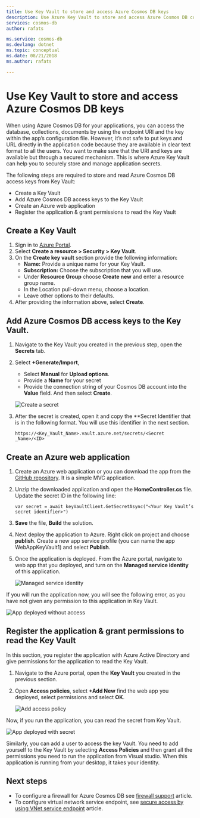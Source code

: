 ```yaml
---
title: Use Key Vault to store and access Azure Cosmos DB keys
description: Use Azure Key Vault to store and access Azure Cosmos DB connection string, keys, URI's. 
services: cosmos-db
author: rafats

ms.service: cosmos-db
ms.devlang: dotnet
ms.topic: conceptual
ms.date: 08/21/2018
ms.author: rafats

---
```


# Use Key Vault to store and access Azure Cosmos DB keys

When using Azure Cosmos DB for your applications, you can access the database, collections, documents by using the endpoint URI and the key within the app’s configuration file.  However, it’s not safe to put keys and URL directly in the application code because they are available in clear text format to all the users. You want to make sure that the URI and keys are available but through a secured mechanism. This is where Azure Key Vault can help you to securely store and manage application secrets.

The following steps are required to store and read Azure Cosmos DB access keys from Key Vault:

* Create a Key Vault  
* Add Azure Cosmos DB access keys to the Key Vault  
* Create an Azure web application  
* Register the application & grant permissions to read the Key Vault  


## Create a Key Vault

1. Sign in to [Azure Portal](https://portal.azure.com/).  
2. Select **Create a resource > Security > Key Vault**.  
3. On the **Create key vault** section provide the following information:  
   * **Name:** Provide a unique name for your Key Vault.  
   * **Subscription:** Choose the subscription that you will use.  
   * Under **Resource Group** choose **Create new** and enter a resource group name.  
   * In the Location pull-down menu, choose a location.  
   * Leave other options to their defaults.  
4. After providing the information above, select **Create**.  

## Add Azure Cosmos DB access keys to the Key Vault.
1. Navigate to the Key Vault you created in the previous step, open the **Secrets** tab.  
2. Select **+Generate/Import**, 

   * Select **Manual** for **Upload options**.
   * Provide a **Name** for your secret
   * Provide the connection string of your Cosmos DB account into the **Value** field. And then select **Create**.

   ![Create a secret](./media/access-secrets-from-keyvault/create-a-secret.png)

4. After the secret is created, open it and copy the **Secret Identifier that is in the following format. You will use this identifier in the next section. 

   `https://<Key_Vault_Name>.vault.azure.net/secrets/<Secret _Name>/<ID>`

## Create an Azure web application

1. Create an Azure web application or you can download the app from the [GitHub repository](https://github.com/Azure/azure-cosmosdb-dotnet/tree/master/Demo/keyvaultdemo). It is a simple MVC application.  

2. Unzip the downloaded application and open the **HomeController.cs** file. Update the secret ID in the following line:

   `var secret = await keyVaultClient.GetSecretAsync("<Your Key Vault’s secret identifier>")`

3. **Save** the file, **Build** the solution.  
4. Next deploy the application to Azure. Right click on project and choose **publish**. Create a new app service profile (you can name the app WebAppKeyVault1) and select **Publish**.   

5. Once the application is deployed. From the Azure portal, navigate to web app that you deployed, and turn on the **Managed service identity** of this application.  

   ![Managed service identity](./media/access-secrets-from-keyvault/turn-on-managed-service-identity.png)

If you will run the application now, you will see the following error, as you have not given any permission to this application in Key Vault.

![App deployed without access](./media/access-secrets-from-keyvault/app-deployed-without-access.png)

## Register the application & grant permissions to read the Key Vault

In this section, you register the application with Azure Active Directory and give permissions for the application to read the Key Vault. 

1. Navigate to the Azure portal, open the **Key Vault** you created in the previous section.  

2. Open **Access policies**, select **+Add New** find the web app you deployed, select permissions and select **OK**.  

   ![Add access policy](./media/access-secrets-from-keyvault/add-access-policy.png)

Now, if you run the application, you can read the secret from Key Vault.

![App deployed with secret](./media/access-secrets-from-keyvault/app-deployed-with-access.png)
 
Similarly, you can add a user to access the key Vault. You need to add yourself to the Key Vault by selecting **Access Policies** and then grant all the permissions you need to run the application from Visual studio. When this application is running from your desktop, it takes your identity.

## Next steps

* To configure a firewall for Azure Cosmos DB see [firewall support](firewall-support.md) article.
* To configure virtual network service endpoint, see [secure access by using VNet service endpoint](vnet-service-endpoint.md) article.
